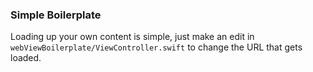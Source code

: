 ### Simple Boilerplate

Loading up your own content is simple, just make an edit in `webViewBoilerplate/ViewController.swift` to change the URL that gets loaded.
